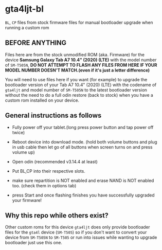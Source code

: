 # gta4ljt-bl
`BL`, `CP` files from stock firmware files for manual bootloader upgrade when running a custom rom

## BEFORE ANYTHING
Files here are from the stock unmodified ROM (aka. Firmware) for the device **Samsung Galaxy Tab A7 10.4" (2020) (LTE)** with the model number of `SM-T505N`, **DO NOT ATTEMPT TO FLASH ANY FILES FROM HERE IF YOUR MODEL NUMBER DOESN'T MATCH.(even if it's just a letter difference)**

You will need to use files here if you want (for example) to upgrade the bootloader version of your Tab A7 10.4" (2020) (LTE) with the codename of `gta4ljt` and model number of `SM-T505N` to the latest bootloader version without the need to do a full odin restore (back to stock) when you have a custom rom installed on your device.

## General instructions as follows
* Fully power off your tablet.(long press power button and tap power off twice)

* Reboot device into download mode. (hold both volume buttons and plug in usb cable then let go of all buttons when screen turns on and press volume up)

* Open odin (recommended v3.14.4 at least)

* Put BL,CP into their respective slots.

* make sure repartition is NOT enabled and erase NAND is NOT enabled too. (check them in options tab)

* press Start and once flashing finishes you have successfully upgraded your firmware!

## Why this repo while others exist?
Other custom roms for this device `gta4ljt` does only provide bootloader files for the `gta4l` device (`SM-T505`) so if you don't want to convert your device from `SM-T505N` to `SM-T505` or run into issues while wanting to upgrade bootloader just use this one.
